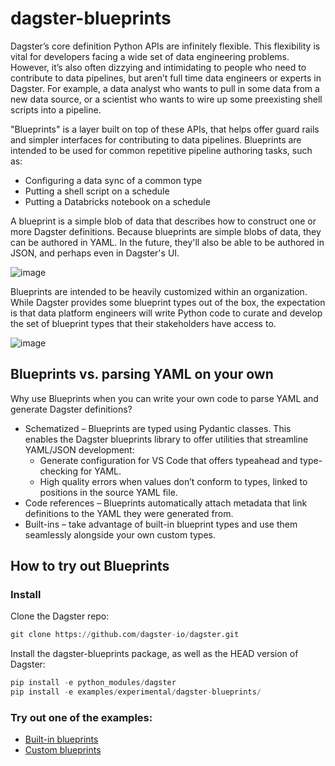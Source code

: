 # dagster-blueprints

Dagster’s core definition Python APIs are infinitely flexible. This flexibility is vital for developers facing a wide set of data engineering problems. However, it’s also often dizzying and intimidating to people who need to contribute to data pipelines, but aren’t full time data engineers or experts in Dagster. For example, a data analyst who wants to pull in some data from a new data source, or a scientist who wants to wire up some preexisting shell scripts into a pipeline.

"Blueprints" is a layer built on top of these APIs, that helps offer guard rails and simpler interfaces for contributing to data pipelines. Blueprints are intended to be used for common repetitive pipeline authoring tasks, such as:

- Configuring a data sync of a common type
- Putting a shell script on a schedule
- Putting a Databricks notebook on a schedule

A blueprint is a simple blob of data that describes how to construct one or more Dagster definitions. Because blueprints are simple blobs of data, they can be authored in YAML. In the future, they'll also be able to be authored in JSON, and perhaps even in Dagster's UI.

![image](https://github.com/dagster-io/dagster/assets/654855/d65c9db3-cf1f-4a0f-a5aa-63be36e99076)

Blueprints are intended to be heavily customized within an organization. While Dagster provides some blueprint types out of the box, the expectation is that data platform engineers will write Python code to curate and develop the set of blueprint types that their stakeholders have access to.

![image](https://github.com/dagster-io/dagster/assets/654855/660983f4-a581-4094-8f66-c8a95e4299c3)

## Blueprints vs. parsing YAML on your own

Why use Blueprints when you can write your own code to parse YAML and generate Dagster definitions?

- Schematized – Blueprints are typed using Pydantic classes. This enables the Dagster blueprints library to offer utilities that streamline YAML/JSON development:
  - Generate configuration for VS Code that offers typeahead and type-checking for YAML.
  - High quality errors when values don’t conform to types, linked to positions in the source YAML file.
- Code references – Blueprints automatically attach metadata that link definitions to the YAML they were generated from.
- Built-ins – take advantage of built-in blueprint types and use them seamlessly alongside your own custom types.

## How to try out Blueprints

### Install

Clone the Dagster repo:

```python
git clone https://github.com/dagster-io/dagster.git
```

Install the dagster-blueprints package, as well as the HEAD version of Dagster:

```python
pip install -e python_modules/dagster
pip install -e examples/experimental/dagster-blueprints/
```

### Try out one of the examples:

- [Built-in blueprints](examples/builtin-blueprints)
- [Custom blueprints](examples/custom-blueprints)
